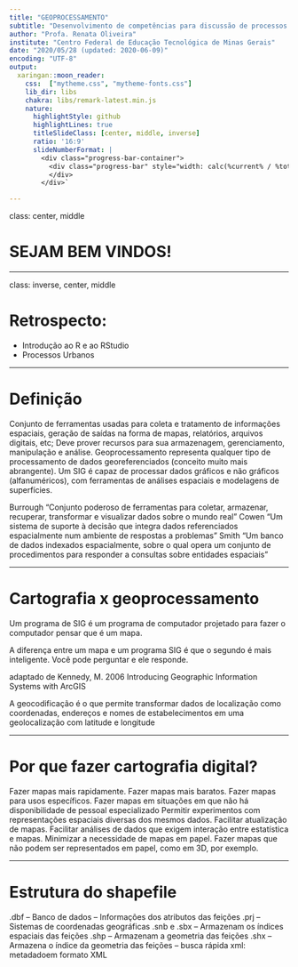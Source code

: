 ```yaml
---
title: "GEOPROCESSAMENTO"
subtitle: "Desenvolvimento de competências para discussão de processos urbanos por meio de métodos espaciais quantitativos"
author: "Profa. Renata Oliveira"
institute: "Centro Federal de Educação Tecnológica de Minas Gerais"
date: "2020/05/28 (updated: 2020-06-09)"
encoding: "UTF-8"
output:
  xaringan::moon_reader:
    css:  ["mytheme.css", "mytheme-fonts.css"]
    lib_dir: libs
    chakra: libs/remark-latest.min.js
    nature:
      highlightStyle: github
      highlightLines: true
      titleSlideClass: [center, middle, inverse]
      ratio: '16:9'
      slideNumberFormat: |
        <div class="progress-bar-container">
          <div class="progress-bar" style="width: calc(%current% / %total% * 100%);">
          </div>
        </div>`

---
```


class: center, middle

# SEJAM BEM VINDOS!

---
class: inverse, center, middle

# Retrospecto: 
 - Introdução ao R e ao RStudio
 - Processos Urbanos

---
# Definição
Conjunto de ferramentas usadas para  coleta e tratamento de informações espaciais, geração de saídas na forma de mapas, relatórios, arquivos digitais, etc;
 Deve prover recursos para sua armazenagem, gerenciamento, manipulação e análise. 
Geoprocessamento representa qualquer tipo de processamento de dados georeferenciados (conceito muito mais abrangente).
Um SIG é capaz de processar dados gráficos e não gráficos (alfanuméricos), com ferramentas de análises espaciais e modelagens de superfícies.

Burrough 
“Conjunto poderoso de ferramentas para coletar, armazenar, recuperar, transformar e visualizar dados sobre o mundo real”
Cowen
“Um sistema de suporte à decisão que integra dados referenciados espacialmente num ambiente de respostas a problemas”
Smith
“Um banco de dados indexados espacialmente, sobre o qual opera um conjunto de procedimentos para responder a consultas sobre entidades espaciais”


---
# Cartografia x geoprocessamento
Um programa de SIG é um programa de computador projetado para fazer o computador pensar que é um mapa.

A diferença entre um mapa e um programa SIG é que o segundo é mais inteligente. Você pode perguntar e ele responde.

adaptado de Kennedy, M. 2006 Introducing Geographic Information Systems with ArcGIS

A geocodificação é o que permite transformar dados de localização como coordenadas, endereços e nomes de estabelecimentos em uma geolocalização com latitude e longitude


---
# Por que fazer cartografia digital?
Fazer mapas mais rapidamente.
Fazer mapas mais baratos.
Fazer mapas para usos específicos.
Fazer mapas em situações em que não há disponibilidade de pessoal especializado
Permitir experimentos com representações espaciais diversas dos mesmos dados.
Facilitar atualização de mapas.
Facilitar análises de dados que exigem interação entre estatística e mapas.
Minimizar a necessidade de mapas em papel.
Fazer mapas que não podem ser representados em papel, como em 3D, por exemplo.


---
# Estrutura do shapefile
.dbf – Banco de dados – Informações dos atributos das feições
.prj – Sistemas de coordenadas geográficas
.snb e .sbx – Armazenam os índices espaciais das feições
.shp – Armazenam a geometria das feições
.shx – Armazena o índice da geometria das feições – busca rápida
xml: metadadoem formato XML


